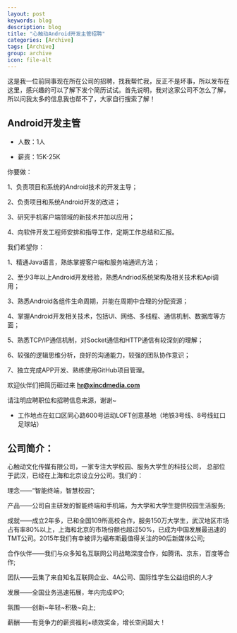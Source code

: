 ```yaml
---
layout: post
keywords: blog
description: blog
title: "心触动Android开发主管招聘"
categories: [Archive]
tags: [Archive]
group: archive
icon: file-alt
---
```



这是我一位前同事现在所在公司的招聘，找我帮忙我，反正不是坏事，所以发布在这里，感兴趣的可以了解下发个简历试试。首先说明，我对这家公司不怎么了解，所以问我太多的信息我也帮不了，大家自行搜索了解！


## Android开发主管

* 人数：1人

* 薪资：15K-25K

你要做：

1、负责项目和系统的Android技术的开发主导；

2、负责项目和系统Android开发的改进；

3、研究手机客户端领域的新技术并加以应用；

4、向软件开发工程师安排和指导工作，定期工作总结和汇报。

我们希望你：

1、精通Java语言，熟练掌握客户端和服务端通讯方法；

2、至少3年以上Android开发经验，熟悉Andriod系统架构及相关技术和Api调用；

3、熟悉Android各组件生命周期，并能在周期中合理的分配资源；

4、掌握Android开发相关技术，包括UI、网络、多线程、通信机制、数据库等方面；

5、熟悉TCP/IP通信机制，对Socket通信和HTTP通信有较深刻的理解；

6、较强的逻辑思维分析，良好的沟通能力，较强的团队协作意识；

7、独立完成APP开发、熟练使用GitHub项目管理。


欢迎伙伴们把简历砸过来 **hr@xincdmedia.com**

请注明应聘职位和招聘信息来源，谢谢~

* 工作地点在虹口区同心路600号运动LOFT创意基地（地铁3号线、8号线虹口足球站）

## 公司简介：

心触动文化传媒有限公司，一家专注大学校园、服务大学生的科技公司， 总部位于武汉，已经在上海和北京设立分公司。我们的：

理念——“智能终端，智慧校园”;

产品——公司自主研发的智能终端和手机端，为大学和大学生提供校园生活服务;

成就——成立2年多，已和全国109所高校合作，服务150万大学生，武汉地区市场占有率80%以上，上海和北京的市场份额也超过50%，已成为中国发展最迅速的TMT公司。2015年我们有幸被评为福布斯最值得关注的90后新媒体公司;

合作伙伴——我们与众多知名互联网公司战略深度合作，如腾讯、京东，百度等合作;

团队——云集了来自知名互联网企业、4A公司、国际性学生公益组织的人才

发展——全国业务迅速拓展，年内完成IPO;

氛围——创新~年轻~积极~向上;

薪酬——有竞争力的薪资福利+绩效奖金，增长空间超大！
